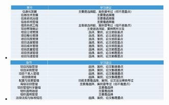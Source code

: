 - ![微信截图_20241125093857.jpg](../assets/微信截图_20241125093857_1732498780302_0.jpg)
- ![微信截图_20241125093906.jpg](../assets/微信截图_20241125093906_1732498784920_0.jpg)